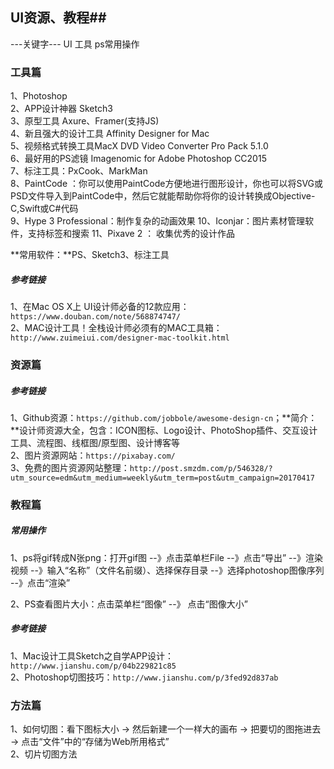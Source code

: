 ## UI资源、教程##
---关键字--- UI 工具 ps常用操作

### 工具篇
1、Photoshop  </br>
2、APP设计神器 Sketch3  </br>
3、原型工具 Axure、Framer(支持JS)  </br>
4、新且强大的设计工具 Affinity Designer for Mac  </br>
5、视频格式转换工具MacX DVD Video Converter Pro Pack 5.1.0  </br>
6、最好用的PS滤镜 Imagenomic for Adobe Photoshop CC2015  </br>
7、标注工具：PxCook、MarkMan  </br>
8、PaintCode ：你可以使用PaintCode方便地进行图形设计，你也可以将SVG或PSD文件导入到PaintCode中，然后它就能帮助你将你的设计转换成Objective-C,Swift或C#代码  </br>
9、Hype 3 Professional：制作复杂的动画效果
10、Iconjar：图片素材管理软件，支持标签和搜索
11、Pixave 2 ： 收集优秀的设计作品

**常用软件：**PS、Sketch3、标注工具

##### 参考链接
1、在Mac OS X上 UI设计师必备的12款应用：`https://www.douban.com/note/568874747/`</br>
2、MAC设计工具！全栈设计师必须有的MAC工具箱：`http://www.zuimeiui.com/designer-mac-toolkit.html`</br>


### 资源篇
##### 参考链接
1、Github资源：`https://github.com/jobbole/awesome-design-cn`；**简介：**设计师资源大全，包含：ICON图标、Logo设计、PhotoShop插件、交互设计工具、流程图、线框图/原型图、设计博客等   </br>
2、图片资源网站：`https://pixabay.com/` <br/>
3、免费的图片资源网站整理：`http://post.smzdm.com/p/546328/?utm_source=edm&utm_medium=weekly&utm_term=post&utm_campaign=20170417`


### 教程篇
##### 常用操作
1、ps将gif转成N张png：打开gif图 --》点击菜单栏File --》点击“导出” --》渲染视频 --》输入“名称”（文件名前缀）、选择保存目录 --》选择photoshop图像序列 --》点击“渲染”

2、PS查看图片大小：点击菜单栏“图像” --》 点击“图像大小”

##### 参考链接
1、Mac设计工具Sketch之自学APP设计：`http://www.jianshu.com/p/04b229821c85` <br/>
2、Photoshop切图技巧：`http://www.jianshu.com/p/3fed92d837ab` <br/>



### 方法篇
1、如何切图：看下图标大小 -> 然后新建一个一样大的画布 -> 把要切的图拖进去 -> 点击“文件”中的“存储为Web所用格式” <br/>
2、切片切图方法 <br/>
